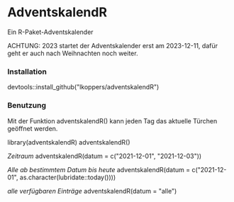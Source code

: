 # AdventskalendR
Ein R-Paket-Adventskalender

ACHTUNG: 2023 startet der Adventskalender erst am 2023-12-11, dafür geht er auch nach Weihnachten noch weiter.

### Installation

devtools::install_github("lkoppers/adventskalendR")

### Benutzung
Mit der Funktion adventskalendR() kann jeden Tag das aktuelle Türchen geöffnet werden. 

library(adventskalendR)
adventskalendR()

*Zeitraum*
adventskalendR(datum = c("2021-12-01", "2021-12-03"))

*Alle ab bestimmtem Datum bis heute*
adventskalendR(datum = c("2021-12-01", as.character(lubridate::today())))

*alle verfügbaren Einträge*
adventskalendR(datum = "alle")